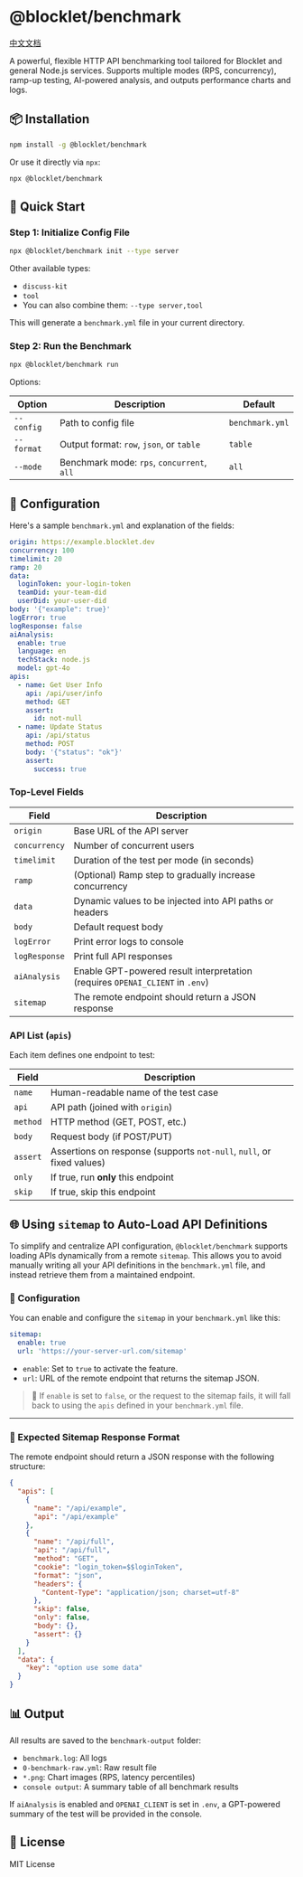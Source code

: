 # @blocklet/benchmark

[中文文档](./README-CN.md)

A powerful, flexible HTTP API benchmarking tool tailored for Blocklet and general Node.js services. Supports multiple modes (RPS, concurrency), ramp-up testing, AI-powered analysis, and outputs performance charts and logs.

## 📦 Installation

```bash
npm install -g @blocklet/benchmark
```

Or use it directly via `npx`:

```bash
npx @blocklet/benchmark
```

## 🚀 Quick Start

### Step 1: Initialize Config File

```bash
npx @blocklet/benchmark init --type server
```

Other available types:

- `discuss-kit`
- `tool`
- You can also combine them: `--type server,tool`

This will generate a `benchmark.yml` file in your current directory.

### Step 2: Run the Benchmark

```bash
npx @blocklet/benchmark run
```

Options:

| Option     | Description                                | Default         |
| ---------- | ------------------------------------------ | --------------- |
| `--config` | Path to config file                        | `benchmark.yml` |
| `--format` | Output format: `row`, `json`, or `table`   | `table`         |
| `--mode`   | Benchmark mode: `rps`, `concurrent`, `all` | `all`           |

## 🧩 Configuration

Here's a sample `benchmark.yml` and explanation of the fields:

```yaml
origin: https://example.blocklet.dev
concurrency: 100
timelimit: 20
ramp: 20
data:
  loginToken: your-login-token
  teamDid: your-team-did
  userDid: your-user-did
body: '{"example": true}'
logError: true
logResponse: false
aiAnalysis:
  enable: true
  language: en
  techStack: node.js
  model: gpt-4o
apis:
  - name: Get User Info
    api: /api/user/info
    method: GET
    assert:
      id: not-null
  - name: Update Status
    api: /api/status
    method: POST
    body: '{"status": "ok"}'
    assert:
      success: true
```

### Top-Level Fields

| Field         | Description                                                                   |
| ------------- | ----------------------------------------------------------------------------- |
| `origin`      | Base URL of the API server                                                    |
| `concurrency` | Number of concurrent users                                                    |
| `timelimit`   | Duration of the test per mode (in seconds)                                    |
| `ramp`        | (Optional) Ramp step to gradually increase concurrency                        |
| `data`        | Dynamic values to be injected into API paths or headers                       |
| `body`        | Default request body                                                          |
| `logError`    | Print error logs to console                                                   |
| `logResponse` | Print full API responses                                                      |
| `aiAnalysis`  | Enable GPT-powered result interpretation (requires `OPENAI_CLIENT` in `.env`) |
| `sitemap`     | The remote endpoint should return a JSON response                             |

### API List (`apis`)

Each item defines one endpoint to test:

| Field    | Description                                                           |
| -------- | --------------------------------------------------------------------- |
| `name`   | Human-readable name of the test case                                  |
| `api`    | API path (joined with `origin`)                                       |
| `method` | HTTP method (GET, POST, etc.)                                         |
| `body`   | Request body (if POST/PUT)                                            |
| `assert` | Assertions on response (supports `not-null`, `null`, or fixed values) |
| `only`   | If true, run **only** this endpoint                                   |
| `skip`   | If true, skip this endpoint                                           |

## 🌐 Using `sitemap` to Auto-Load API Definitions

To simplify and centralize API configuration, `@blocklet/benchmark` supports loading APIs dynamically from a remote `sitemap`. This allows you to avoid manually writing all your API definitions in the `benchmark.yml` file, and instead retrieve them from a maintained endpoint.

### 🧩 Configuration

You can enable and configure the `sitemap` in your `benchmark.yml` like this:

```yaml
sitemap:
  enable: true
  url: 'https://your-server-url.com/sitemap'
```

- `enable`: Set to `true` to activate the feature.
- `url`: URL of the remote endpoint that returns the sitemap JSON.

> 📌 If `enable` is set to `false`, or the request to the sitemap fails, it will fall back to using the `apis` defined in your `benchmark.yml` file.

---

### 📝 Expected Sitemap Response Format

The remote endpoint should return a JSON response with the following structure:

```json
{
  "apis": [
    {
      "name": "/api/example",
      "api": "/api/example"
    },
    {
      "name": "/api/full",
      "api": "/api/full",
      "method": "GET",
      "cookie": "login_token=$$loginToken",
      "format": "json",
      "headers": {
        "Content-Type": "application/json; charset=utf-8"
      },
      "skip": false,
      "only": false,
      "body": {},
      "assert": {}
    }
  ],
  "data": {
    "key": "option use some data"
  }
}
```

## 📊 Output

All results are saved to the `benchmark-output` folder:

- `benchmark.log`: All logs
- `0-benchmark-raw.yml`: Raw result file
- `*.png`: Chart images (RPS, latency percentiles)
- `console output`: A summary table of all benchmark results

If `aiAnalysis` is enabled and `OPENAI_CLIENT` is set in `.env`, a GPT-powered summary of the test will be provided in the console.

## 📘 License

MIT License
